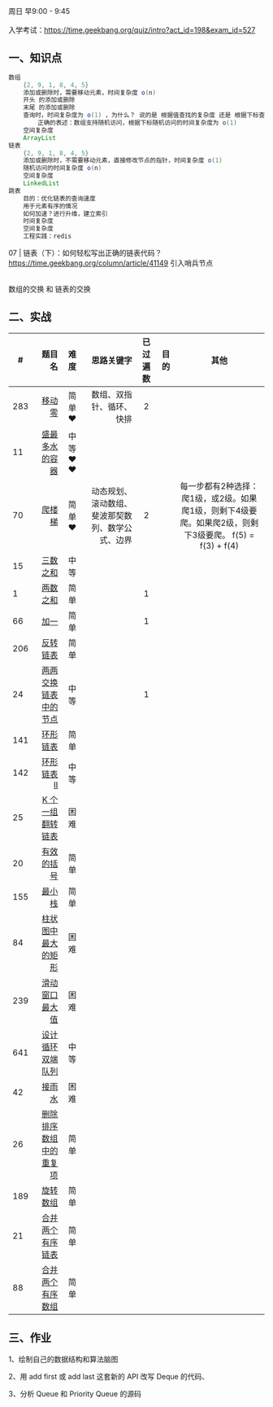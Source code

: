 

周日  早9:00 - 9:45  
<br>
入学考试：https://time.geekbang.org/quiz/intro?act_id=198&exam_id=527


## 一、知识点

```java
数组
    {2, 9, 1, 8, 4, 5}
    添加或删除时，需要移动元素，时间复杂度 o(n)
    开头 的添加或删除
    末尾 的添加或删除
    查询时，时间复杂度为 o(1) ，为什么？ 说的是 根据值查找的复杂度 还是 根据下标查找的复杂度 ？
        正确的表述：数组支持随机访问，根据下标随机访问的时间复杂度为 o(1)
    空间复杂度
    ArrayList
链表
    {2, 9, 1, 8, 4, 5}
    添加或删除时，不需要移动元素，直接修改节点的指针，时间复杂度 o(1)
    随机访问的时间复杂度 o(n)
    空间复杂度
    LinkedList
跳表
    目的：优化链表的查询速度
    用于元素有序的情况
    如何加速？进行升维，建立索引
    时间复杂度
    空间复杂度
    工程实践：redis
```

07 | 链表（下）：如何轻松写出正确的链表代码？
<br> https://time.geekbang.org/column/article/41149
    引入哨兵节点

<br>
数组的交换 和 链表的交换


## 二、实战


| #       |   题目名   |   难度  |  思路关键字   |  已过遍数   |   目的  |  其他    |
| --------   | -----:  | :----:  | -----:  | :----:  | -----:  | :----:  |
| 283 |  [移动零](https://leetcode-cn.com/problems/move-zeroes/)  |   简单❤   |   数组、双指针、循环、快排  | 2 |  |       |
| 11 |  [盛最多水的容器](https://leetcode-cn.com/problems/container-with-most-water/)  | 中等❤❤ |     |   |       |        |
| 70 |  [爬楼梯](https://leetcode-cn.com/problems/climbing-stairs)  | 简单❤ |   动态规划、滚动数组、斐波那契数列、数学公式、边界  | 2 |       |   每一步都有2种选择：爬1级，或2级。如果爬1级，则剩下4级要爬。如果爬2级，则剩下3级要爬。 f(5) = f(3) + f(4)    |
| 15 |  [三数之和](https://leetcode-cn.com/problems/3sum)  | 中等 |     |   |       |        |
| 1 |  [两数之和](https://leetcode-cn.com/problems/two-sum)  | 简单 |     | 1 |       |        |
| 66 |  [加一](https://leetcode-cn.com/problems/plus-one/)  | 简单 |     | 1 |       |        |
| 206 |  [反转链表](https://leetcode-cn.com/problems/reverse-linked-list)  | 简单 |     |   |        |        |
| 24 |  [两两交换链表中的节点](https://leetcode-cn.com/problems/swap-nodes-in-pairs/)  | 中等 |     | 1 |       |        |
| 141 |  [环形链表](https://leetcode-cn.com/problems/linked-list-cycle)  | 简单 |     |   |        |        |
| 142 |  [环形链表 II](https://leetcode-cn.com/problems/linked-list-cycle-ii)  | 中等 |     |   |       |        |
| 25 |  [K 个一组翻转链表](https://leetcode-cn.com/problems/reverse-nodes-in-k-group)  | 困难 |     |   |        |        |
| 20 |  [有效的括号](https://leetcode-cn.com/problems/valid-parentheses)  | 简单 |     |   |        |        |
| 155 |  [最小栈](https://leetcode-cn.com/problems/min-stack)  | 简单 |     |   |        |        |
| 84 |  [柱状图中最大的矩形](https://leetcode-cn.com/problems/largest-rectangle-in-histogram)  | 困难 |     |   |       |        |
| 239 |  [滑动窗口最大值](https://leetcode-cn.com/problems/sliding-window-maximum)  | 困难 |     |   |       |        |
| 641 |  [设计循环双端队列](https://leetcode-cn.com/problems/design-circular-deque)  | 中等 |     |   |       |        |
| 42 |  [接雨水](https://leetcode-cn.com/problems/trapping-rain-water)  | 困难 |     |   |        |        |
| 26 |  [删除排序数组中的重复项](https://leetcode-cn.com/problems/remove-duplicates-from-sorted-array)  | 简单 |     |   |        |        |
| 189 |  [旋转数组](https://leetcode-cn.com/problems/rotate-array)  | 简单 |     |   |        |        |
| 21 |  [合并两个有序链表](https://leetcode-cn.com/problems/merge-two-sorted-lists)  | 简单 |     |   |        |        |
| 88 |  [合并两个有序数组](https://leetcode-cn.com/problems/merge-sorted-array)  | 简单 |     |   |        |        |


## 三、作业

1、绘制自己的数据结构和算法脑图

2、用 add first 或 add last 这套新的 API 改写 Deque 的代码、

3、分析 Queue 和 Priority Queue 的源码




​        


